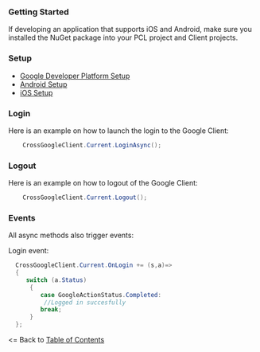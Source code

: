 ### Getting Started

If developing an application that supports iOS and Android, make sure you installed the NuGet package into your PCL project and Client projects.

### Setup
* [Google Developer Platform Setup](GoogleDeveloperPlatformSetup.md)
* [Android Setup](AndroidSetup.md)
* [iOS Setup](iOSSetup.md)

### Login

Here is an example on how to launch the login to the Google Client:

```cs
    CrossGoogleClient.Current.LoginAsync();
```

### Logout

Here is an example on how to logout of the Google Client:

```cs
    CrossGoogleClient.Current.Logout();
```

### Events

All async methods also trigger events:

Login event:

```cs
  CrossGoogleClient.Current.OnLogin += (s,a)=> 
  {
     switch (a.Status)
      {
         case GoogleActionStatus.Completed:
          //Logged in succesfully
         break;
      }
  };
```

<= Back to [Table of Contents](../README.md)